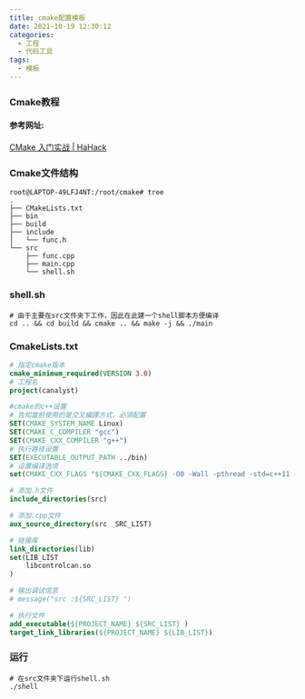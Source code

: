 ```yaml
---
title: cmake配置模板
date: 2021-10-19 12:30:12
categories:
  - 工程
  - 代码工具
tags:
  - 模板
---
```


### Cmake教程

#### 参考网址:

[CMake 入门实战 | HaHack](https://www.hahack.com/codes/cmake/)

### Cmake文件结构

```shell
root@LAPTOP-49LFJ4NT:/root/cmake# tree
.
├── CMakeLists.txt
├── bin
├── build
├── include
│   └── func.h
└── src
    ├── func.cpp
    ├── main.cpp
    └── shell.sh
```

### shell.sh

```shell
# 由于主要在src文件夹下工作，因此在此建一个shell脚本方便编译
cd .. && cd build && cmake .. && make -j && ./main
```

### CmakeLists.txt

```cmake
# 指定cmake版本
cmake_minimum_required(VERSION 3.0)
# 工程名
project(canalyst)

#cmake的c++设置
# 告知當前使用的是交叉編譯方式，必須配置
SET(CMAKE_SYSTEM_NAME Linux)
SET(CMAKE_C_COMPILER "gcc")
SET(CMAKE_CXX_COMPILER "g++")
# 执行路径设置
SET(EXECUTABLE_OUTPUT_PATH ../bin)
# 设置编译选项
set(CMAKE_CXX_FLAGS "${CMAKE_CXX_FLAGS} -O0 -Wall -pthread -std=c++11 -fPIC ")

# 添加.h文件
include_directories(src)

# 添加.cpp文件
aux_source_directory(src  SRC_LIST)

# 链接库
link_directories(lib)
set(LIB_LIST
    libcontrolcan.so
)

# 输出调试信息
# message("src :${SRC_LIST} ")

# 执行文件
add_executable(${PROJECT_NAME} ${SRC_LIST} )
target_link_libraries(${PROJECT_NAME} ${LIB_LIST})
```

### 运行

```shell
# 在src文件夹下运行shell.sh
./shell
```

